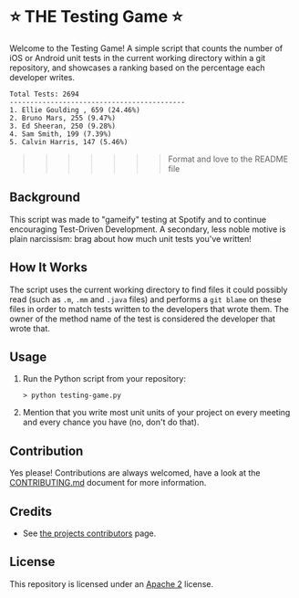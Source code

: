 # :star: THE Testing Game :star:

Welcome to the Testing Game! A simple script that counts the number of iOS or Android unit tests in the current working directory within a git repository, and showcases a ranking based on the percentage each developer writes.

```shell
Total Tests: 2694
-------------------------------------------
1. Ellie Goulding , 659 (24.46%)
2. Bruno Mars, 255 (9.47%)
3. Ed Sheeran, 250 (9.28%)
4. Sam Smith, 199 (7.39%)
5. Calvin Harris, 147 (5.46%)

```
>>>>>>> Format and love to the README file

## Background

This script was made to "gameify" testing at Spotify and to continue encouraging Test-Driven Development. A secondary, less noble motive is plain narcissism: brag about how much unit tests you've written!

## How It Works

The script uses the current working directory to find files it could possibly read (such as `.m`, `.mm` and `.java` files) and performs a `git blame` on these files in order to match tests written to the developers that wrote them. 
The owner of the method name of the test is considered the developer that wrote that.

## Usage

1. Run the Python script from your repository:

    ```shell
    > python testing-game.py
    ```

2. Mention that you write most unit units of your project on every meeting and every chance you have (no, don't do that).


## Contribution

Yes please! Contributions are always welcomed, have a look at the [CONTRIBUTING.md](https://github.com/spotify/testing-game/blob/master/CONTRIBUTING.md) document for more information.

## Credits

* See [the projects contributors](https://github.com/spotify/testing-game/graphs/contributors) page.

## License

This repository is licensed under an [Apache 2](http://www.apache.org/licenses/LICENSE-2.0) license. 